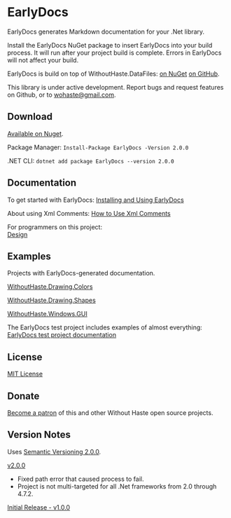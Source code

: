 # EarlyDocs

EarlyDocs generates Markdown documentation for your .Net library.

Install the EarlyDocs NuGet package to insert EarlyDocs into your build process. It will run after your project build is complete. Errors in EarlyDocs will not affect your build.

EarlyDocs is build on top of WithoutHaste.DataFiles: [on NuGet](https://www.nuget.org/packages/WithoutHaste.DataFiles/) [on GitHub](https://github.com/WithoutHaste/WithoutHaste.DataFiles).

This library is under active development. Report bugs and request features on Github, or to wohaste@gmail.com.

## Download

[Available on Nuget](https://www.nuget.org/packages/EarlyDocs/2.0.0).

Package Manager: `Install-Package EarlyDocs -Version 2.0.0`

.NET CLI: `dotnet add package EarlyDocs --version 2.0.0`

## Documentation

To get started with EarlyDocs:
[Installing and Using EarlyDocs](USING_EARLYDOCS.md)

About using Xml Comments:
[How to Use Xml Comments](HowToUseXmlComments.md)

For programmers on this project:  
[Design](DESIGN.md)

## Examples

Projects with EarlyDocs-generated documentation.

[WithoutHaste.Drawing.Colors](https://github.com/WithoutHaste/WithoutHaste.Drawing.Colors/blob/master/documentation/TableOfContents.WithoutHaste.Drawing.Colors.md)

[WithoutHaste.Drawing.Shapes](https://github.com/WithoutHaste/WithoutHaste.Drawing.Shapes/blob/master/documentation/TableOfContents.WithoutHaste.Drawing.Shapes.md)

[WithoutHaste.Windows.GUI](https://github.com/WithoutHaste/WithoutHaste.Windows.GUI/blob/master/documentation/TableOfContents.WithoutHaste.Windows.GUI.md)

The EarlyDocs test project includes examples of almost everything:
[EarlyDocs test project documentation](https://github.com/WithoutHaste/EarlyDocs/blob/master/Test/documentation/TableOfContents.Test.md)

## License

[MIT License](https://github.com/WithoutHaste/EarlyDocs/blob/master/LICENSE)

## Donate

[Become a patron](https://www.patreon.com/withouthaste) of this and other Without Haste open source projects.

## Version Notes

Uses [Semantic Versioning 2.0.0](https://semver.org/).

[v2.0.0]()  
+ Fixed path error that caused process to fail.  
+ Project is not multi-targeted for all .Net frameworks from 2.0 through 4.7.2.

[Initial Release - v1.0.0](https://github.com/WithoutHaste/EarlyDocs/releases/tag/v1.0.0)
